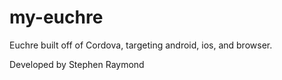 # my-euchre
Euchre built off of Cordova, targeting android, ios, and browser.

Developed by Stephen Raymond
